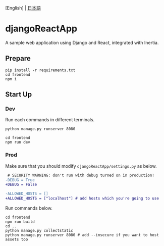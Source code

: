 [English] | [日本語](./README_ja.md)

# djangoReactApp
A sample web application using Django and React, integrated with Inertia.

## Prepare
```shell
pip install -r requirements.txt
cd frontend
npm i
```

## Start Up

### Dev
Run each commands in different terminals.

```shell
python manage.py runserver 8080
```

```shell
cd frontend
npm run dev
```

### Prod

Make sure that you should modify `djangoReactApp/settings.py` as below.
```diff
 # SECURITY WARNING: don't run with debug turned on in production!
-DEBUG = True
+DEBUG = False

-ALLOWED_HOSTS = []
+ALLOWED_HOSTS = ["localhost"] # add hosts which you're going to use
```

Run commands below.
```shell
cd frontend
npm run build
cd ..
python manage.py collectstatic
python manage.py runserver 8080 # add --insecure if you want to host assets too
```